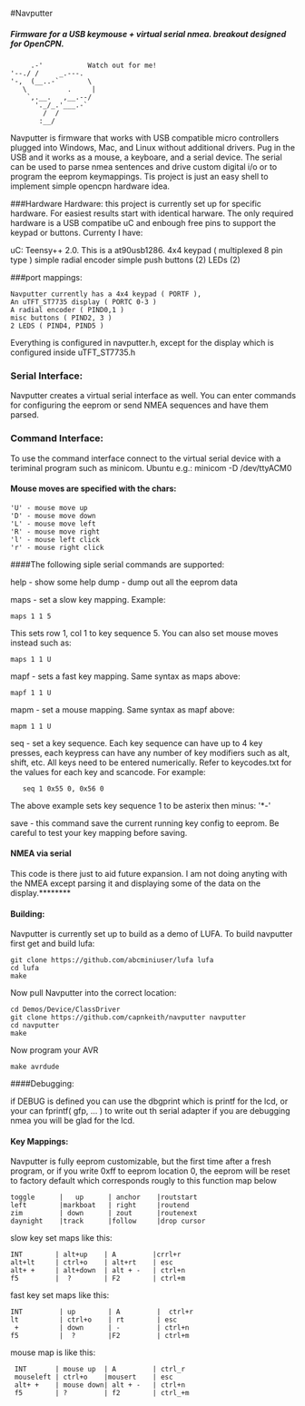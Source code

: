 
#Navputter
##### Firmware for a USB keymouse + virtual serial nmea. breakout designed for OpenCPN.



         .-'           Watch out for me!
    '--./ /     _.---.
    '-,  (__..-`       \
       \          .     |
        `,.__.   ,__.--/
          '._/_.'___.-`
            /  /
           :__/

Navputter is firmware that works with USB compatible micro controllers plugged into  Windows, Mac, and Linux without additional drivers. Pug in the USB and it works as a mouse, a keyboare, and a serial device. The serial can be used to parse nmea sentences and drive custom digital i/o or to program the eeprom keymappings. Tis project is just an easy shell to implement simple opencpn hardware idea.

###Hardware
Hardware: this project is currently set up for specific hardware. For easiest results start with identical harware. The only required hardware is a USB compatibe uC and enbough free pins to support the keypad or buttons. Currenty I have: 

   uC: Teensy++ 2.0. This is a at90usb1286.
   4x4 keypad ( multiplexed 8 pin type )
   simple radial encoder 
   simple push buttons (2)
   LEDs (2)
  
###port mappings:
 
    Navputter currently has a 4x4 keypad ( PORTF ), 
    An uTFT_ST7735 display ( PORTC 0-3 )
    A radial encoder ( PIND0,1 )
    misc buttons ( PIND2, 3 )
    2 LEDS ( PIND4, PIND5 )

Everything is configured in navputter.h, except for the display which is configured inside uTFT_ST7735.h 


### Serial Interface:

 Navputter creates a virtual serial interface as well. You can enter commands
 for configuring the eeprom or send NMEA sequences and have them parsed.

### Command Interface:

To use the command interface connect to the virtual serial device with a teriminal program such as minicom. Ubuntu e.g.: minicom -D /dev/ttyACM0

#### Mouse moves are specified with the chars:
    'U' - mouse move up
    'D' - mouse move down
    'L' - mouse move left
    'R' - mouse move right 
    'l' - mouse left click
    'r' - mouse right click

####The following siple serial commands are supported:

  help  - show some help
  dump  - dump out all the eeprom data

  maps  - set a slow key mapping. Example: 
  
    maps 1 1 5  
  This sets row 1, col 1 to key sequence 5. You can also set mouse moves instead such as:
  
    maps 1 1 U

 mapf  - sets a fast key mapping. Same syntax as maps above:
 
    mapf 1 1 U

 mapm -  set a mouse mapping. Same syntax as mapf above:
 
    mapm 1 1 U

 seq - set a key sequence. Each key sequence can have up to 4 key presses, each keypress can have any number of key modifiers such as alt, shift, etc. All keys need to be entered numerically. Refer to keycodes.txt for the values for each key and scancode. For example:
 
       seq 1 0x55 0, 0x56 0
 
 The above example sets key sequence 1 to be asterix then minus: '*-'


  save - this command save the current running key config to eeprom. Be 
   careful to test your key mapping before saving.

#### NMEA via serial

This code is there just to aid future expansion. I am not doing anyting with the NMEA except parsing it and displaying some of the data on the display.********



#### Building:

Navputter is currently set up to build as a demo of LUFA. To build navputter first get and build lufa:

    git clone https://github.com/abcminiuser/lufa lufa
    cd lufa
    make

Now pull Navputter into the correct location:

    cd Demos/Device/ClassDriver
    git clone https://github.com/capnkeith/navputter navputter
    cd navputter
    make
    
Now program your AVR

    make avrdude
 
 
####Debugging:

if DEBUG is defined you can use the dbgprint which is printf for the lcd, or your can fprintf( gfp, ... ) to write out th serial adapter if you are debugging nmea you will be glad for the lcd. 
 
#### Key Mappings:

Navputter is fully eeprom customizable, but the first time after a fresh 
program, or if you write 0xff to eeprom location 0, the eeprom will be reset
to factory default which corresponds rougly to this function map below

   
    toggle      |   up      | anchor    |routstart
    left        |markboat   | right     |routend 
    zim         | down      | zout      |routenext 
    daynight    |track      |follow     |drop cursor
  
  slow key set maps like this:
  
    INT        | alt+up    | A         |crrl+r 
    alt+lt     | ctrl+o    | alt+rt    | esc 
    alt+ +     | alt+down  | alt + -   | ctrl+n
    f5         |  ?        | F2        | ctrl+m     
  
  fast key set maps like this:

 
    INT         | up        | A         |  ctrl+r  
    lt          | ctrl+o    | rt        | esc   
     +          | down      | -         | ctrl+n  
    f5          |  ?        |F2         | ctrl+m     
  
mouse map is like this:

     INT       | mouse up  | A         | ctrl_r
     mouseleft | ctrl+o    |mousert    | esc 
     alt+ +    | mouse down| alt + -   | ctrl+n
     f5        | ?         | f2        | ctrl_+m
 
